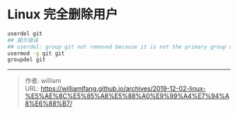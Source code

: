 # Linux 完全删除用户


```bash
userdel git
## 提示错误
## userdel: group git not removed because it is not the primary group of user git.
usermod -g git git
groupdel git
```



---

> 作者: william  
> URL: https://williamlfang.github.io/archives/2019-12-02-linux-%E5%AE%8C%E5%85%A8%E5%88%A0%E9%99%A4%E7%94%A8%E6%88%B7/  

